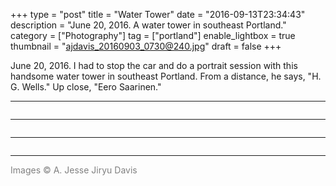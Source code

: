 +++
type = "post"
title = "Water Tower"
date = "2016-09-13T23:34:43"
description = "June 20, 2016. A water tower in southeast Portland."
category = ["Photography"]
tag = ["portland"]
enable_lightbox = true
thumbnail = "ajdavis_20160903_0730@240.jpg"
draft = false
+++

<p>June 20, 2016. I had to stop the car and do a portrait session with this handsome water tower in southeast Portland. From a distance, he says, "H. G. Wells." Up close, "Eero Saarinen."</p>
<hr />
<p><img alt="" src="ajdavis_20160903_0732.jpg" /></p>
<hr />
<p><img alt="" src="ajdavis_20160903_0730.jpg" /></p>
<hr />
<p><img alt="" src="ajdavis_20160903_0731.jpg" /></p>
<hr />
<p><span style="color: gray">Images &copy; A. Jesse Jiryu Davis</span></p>
